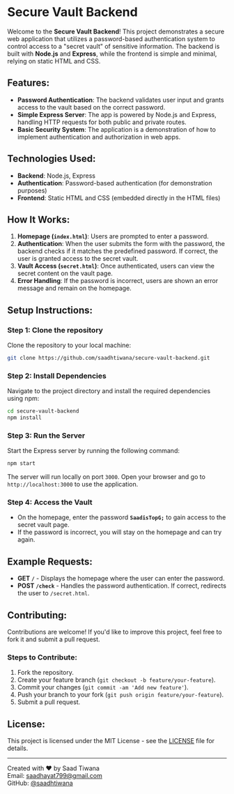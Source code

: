 


# Secure Vault Backend

Welcome to the **Secure Vault Backend**! This project demonstrates a secure web application that utilizes a password-based authentication system to control access to a "secret vault" of sensitive information. The backend is built with **Node.js** and **Express**, while the frontend is simple and minimal, relying on static HTML and CSS.

## Features:
- **Password Authentication**: The backend validates user input and grants access to the vault based on the correct password.
- **Simple Express Server**: The app is powered by Node.js and Express, handling HTTP requests for both public and private routes.
- **Basic Security System**: The application is a demonstration of how to implement authentication and authorization in web apps.

## Technologies Used:
- **Backend**: Node.js, Express
- **Authentication**: Password-based authentication (for demonstration purposes)
- **Frontend**: Static HTML and CSS (embedded directly in the HTML files)

## How It Works:
1. **Homepage (`index.html`)**: Users are prompted to enter a password.
2. **Authentication**: When the user submits the form with the password, the backend checks if it matches the predefined password. If correct, the user is granted access to the secret vault.
3. **Vault Access (`secret.html`)**: Once authenticated, users can view the secret content on the vault page.
4. **Error Handling**: If the password is incorrect, users are shown an error message and remain on the homepage.

## Setup Instructions:

### Step 1: Clone the repository
Clone the repository to your local machine:

```bash
git clone https://github.com/saadhtiwana/secure-vault-backend.git
```

### Step 2: Install Dependencies
Navigate to the project directory and install the required dependencies using npm:

```bash
cd secure-vault-backend
npm install
```

### Step 3: Run the Server
Start the Express server by running the following command:

```bash
npm start
```

The server will run locally on port `3000`. Open your browser and go to `http://localhost:3000` to use the application.

### Step 4: Access the Vault
- On the homepage, enter the password **`SaadisTopG;`** to gain access to the secret vault page.
- If the password is incorrect, you will stay on the homepage and can try again.

## Example Requests:
- **GET `/`** - Displays the homepage where the user can enter the password.
- **POST `/check`** - Handles the password authentication. If correct, redirects the user to `/secret.html`.

## Contributing:
Contributions are welcome! If you'd like to improve this project, feel free to fork it and submit a pull request.

### Steps to Contribute:
1. Fork the repository.
2. Create your feature branch (`git checkout -b feature/your-feature`).
3. Commit your changes (`git commit -am 'Add new feature'`).
4. Push your branch to your fork (`git push origin feature/your-feature`).
5. Submit a pull request.

## License:
This project is licensed under the MIT License - see the [LICENSE](LICENSE) file for details.

---

Created with ❤️ by Saad Tiwana  
Email: [saadhayat799@gmail.com](mailto:saadhayat799@gmail.com)  
GitHub: [@saadhtiwana](https://github.com/saadhtiwana)

